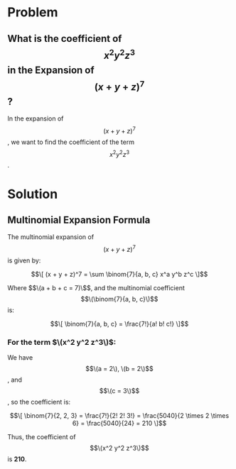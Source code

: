# Problem
## What is the coefficient of $$x^2 y^2 z^3$$ in the Expansion of $$(x + y + z)^7$$?

In the expansion of $$(x + y + z)^7$$, we want to find the coefficient of the term $$x^2 y^2 z^3$$.

# Solution
## Multinomial Expansion Formula

The multinomial expansion of $$(x + y + z)^7$$ is given by:

$$\[
(x + y + z)^7 = \sum \binom{7}{a, b, c} x^a y^b z^c
\]$$

Where $$\(a + b + c = 7)\$$, and the multinomial coefficient $$\(\binom{7}{a, b, c}\)$$ is:

$$\[
\binom{7}{a, b, c} = \frac{7!}{a! b! c!}
\]$$

### For the term $\(x^2 y^2 z^3\)$:

We have $$\(a = 2\), \(b = 2\)$$, and $$\(c = 3\)$$, so the coefficient is:

$$\[
\binom{7}{2, 2, 3} = \frac{7!}{2! 2! 3!} = \frac{5040}{2 \times 2 \times 6} = \frac{5040}{24} = 210
\]$$

Thus, the coefficient of $$\(x^2 y^2 z^3\)$$ is **210**.
